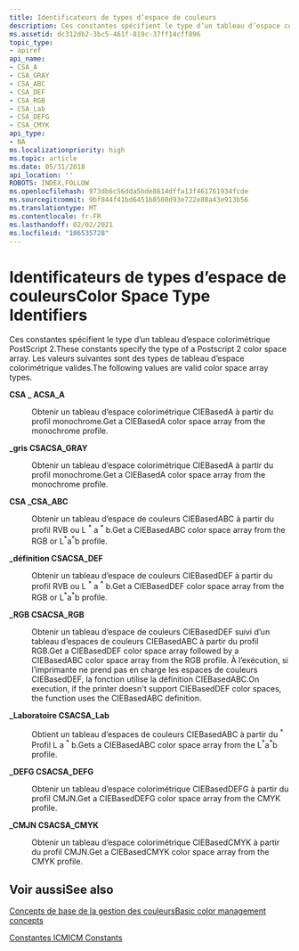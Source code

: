 ```yaml
---
title: Identificateurs de types d’espace de couleurs
description: Ces constantes spécifient le type d’un tableau d’espace colorimétrique PostScript 2. Les valeurs suivantes sont des types de tableau d’espace colorimétrique valides.
ms.assetid: dc312db2-3bc5-461f-819c-37ff14cff896
topic_type:
- apiref
api_name:
- CSA_A
- CSA_GRAY
- CSA_ABC
- CSA_DEF
- CSA_RGB
- CSA_Lab
- CSA_DEFG
- CSA_CMYK
api_type:
- NA
ms.localizationpriority: high
ms.topic: article
ms.date: 05/31/2018
api_location: ''
ROBOTS: INDEX,FOLLOW
ms.openlocfilehash: 973db6c56dda5bde8614dffa13f461761934fcde
ms.sourcegitcommit: 9bf844f41bd6451b8508d93e722e88a43e913b56
ms.translationtype: MT
ms.contentlocale: fr-FR
ms.lasthandoff: 02/02/2021
ms.locfileid: "106535728"
---
```

# <a name="color-space-type-identifiers"></a><span data-ttu-id="bf94f-104">Identificateurs de types d’espace de couleurs</span><span class="sxs-lookup"><span data-stu-id="bf94f-104">Color Space Type Identifiers</span></span>

<span data-ttu-id="bf94f-105">Ces constantes spécifient le type d’un tableau d’espace colorimétrique PostScript 2.</span><span class="sxs-lookup"><span data-stu-id="bf94f-105">These constants specify the type of a Postscript 2 color space array.</span></span> <span data-ttu-id="bf94f-106">Les valeurs suivantes sont des types de tableau d’espace colorimétrique valides.</span><span class="sxs-lookup"><span data-stu-id="bf94f-106">The following values are valid color space array types.</span></span>

<dl> <dt>

<span data-ttu-id="bf94f-107"><span id="CSA_A"></span><span id="csa_a"></span>**CSA \_ A**</span><span class="sxs-lookup"><span data-stu-id="bf94f-107"><span id="CSA_A"></span><span id="csa_a"></span>**CSA\_A**</span></span>
</dt> <dd> <dl> <dt>



<span data-ttu-id="bf94f-108">Obtenir un tableau d’espace colorimétrique CIEBasedA à partir du profil monochrome.</span><span class="sxs-lookup"><span data-stu-id="bf94f-108">Get a CIEBasedA color space array from the monochrome profile.</span></span>


</dt> </dl> </dd> <dt>

<span data-ttu-id="bf94f-109"><span id="CSA_GRAY"></span><span id="csa_gray"></span>**\_gris CSA**</span><span class="sxs-lookup"><span data-stu-id="bf94f-109"><span id="CSA_GRAY"></span><span id="csa_gray"></span>**CSA\_GRAY**</span></span>
</dt> <dd> <dl> <dt>



<span data-ttu-id="bf94f-110">Obtenir un tableau d’espace colorimétrique CIEBasedA à partir du profil monochrome.</span><span class="sxs-lookup"><span data-stu-id="bf94f-110">Get a CIEBasedA color space array from the monochrome profile.</span></span>


</dt> </dl> </dd> <dt>

<span data-ttu-id="bf94f-111"><span id="CSA_ABC"></span><span id="csa_abc"></span>**CSA \_**</span><span class="sxs-lookup"><span data-stu-id="bf94f-111"><span id="CSA_ABC"></span><span id="csa_abc"></span>**CSA\_ABC**</span></span>
</dt> <dd> <dl> <dt>



<span data-ttu-id="bf94f-112">Obtenir un tableau d’espace de couleurs CIEBasedABC à partir du profil RVB ou L <sup>\*</sup> a <sup>\*</sup> b.</span><span class="sxs-lookup"><span data-stu-id="bf94f-112">Get a CIEBasedABC color space array from the RGB or L<sup>\*</sup>a<sup>\*</sup>b profile.</span></span>


</dt> </dl> </dd> <dt>

<span data-ttu-id="bf94f-113"><span id="CSA_DEF"></span><span id="csa_def"></span>**\_définition CSA**</span><span class="sxs-lookup"><span data-stu-id="bf94f-113"><span id="CSA_DEF"></span><span id="csa_def"></span>**CSA\_DEF**</span></span>
</dt> <dd> <dl> <dt>



<span data-ttu-id="bf94f-114">Obtenir un tableau d’espace de couleurs CIEBasedDEF à partir du profil RVB ou L <sup>\*</sup> a <sup>\*</sup> b.</span><span class="sxs-lookup"><span data-stu-id="bf94f-114">Get a CIEBasedDEF color space array from the RGB or L<sup>\*</sup>a<sup>\*</sup>b profile.</span></span>


</dt> </dl> </dd> <dt>

<span data-ttu-id="bf94f-115"><span id="CSA_RGB"></span><span id="csa_rgb"></span>**\_RGB CSA**</span><span class="sxs-lookup"><span data-stu-id="bf94f-115"><span id="CSA_RGB"></span><span id="csa_rgb"></span>**CSA\_RGB**</span></span>
</dt> <dd> <dl> <dt>



<span data-ttu-id="bf94f-116">Obtenir un tableau d’espace de couleurs CIEBasedDEF suivi d’un tableau d’espaces de couleurs CIEBasedABC à partir du profil RGB.</span><span class="sxs-lookup"><span data-stu-id="bf94f-116">Get a CIEBasedDEF color space array followed by a CIEBasedABC color space array from the RGB profile.</span></span> <span data-ttu-id="bf94f-117">À l’exécution, si l’imprimante ne prend pas en charge les espaces de couleurs CIEBasedDEF, la fonction utilise la définition CIEBasedABC.</span><span class="sxs-lookup"><span data-stu-id="bf94f-117">On execution, if the printer doesn't support CIEBasedDEF color spaces, the function uses the CIEBasedABC definition.</span></span>


</dt> </dl> </dd> <dt>

<span data-ttu-id="bf94f-118"><span id="CSA_Lab"></span><span id="csa_lab"></span><span id="CSA_LAB"></span>**\_Laboratoire CSA**</span><span class="sxs-lookup"><span data-stu-id="bf94f-118"><span id="CSA_Lab"></span><span id="csa_lab"></span><span id="CSA_LAB"></span>**CSA\_Lab**</span></span>
</dt> <dd> <dl> <dt>



<span data-ttu-id="bf94f-119">Obtient un tableau d’espaces de couleurs CIEBasedABC à partir du <sup>\*</sup> Profil L a <sup>\*</sup> b.</span><span class="sxs-lookup"><span data-stu-id="bf94f-119">Gets a CIEBasedABC color space array from the L<sup>\*</sup>a<sup>\*</sup>b profile.</span></span>


</dt> </dl> </dd> <dt>

<span data-ttu-id="bf94f-120"><span id="CSA_DEFG"></span><span id="csa_defg"></span>**\_DEFG CSA**</span><span class="sxs-lookup"><span data-stu-id="bf94f-120"><span id="CSA_DEFG"></span><span id="csa_defg"></span>**CSA\_DEFG**</span></span>
</dt> <dd> <dl> <dt>



<span data-ttu-id="bf94f-121">Obtenir un tableau d’espace colorimétrique CIEBasedDEFG à partir du profil CMJN.</span><span class="sxs-lookup"><span data-stu-id="bf94f-121">Get a CIEBasedDEFG color space array from the CMYK profile.</span></span>


</dt> </dl> </dd> <dt>

<span data-ttu-id="bf94f-122"><span id="CSA_CMYK"></span><span id="csa_cmyk"></span>**\_CMJN CSA**</span><span class="sxs-lookup"><span data-stu-id="bf94f-122"><span id="CSA_CMYK"></span><span id="csa_cmyk"></span>**CSA\_CMYK**</span></span>
</dt> <dd> <dl> <dt>



<span data-ttu-id="bf94f-123">Obtenir un tableau d’espace colorimétrique CIEBasedCMYK à partir du profil CMJN.</span><span class="sxs-lookup"><span data-stu-id="bf94f-123">Get a CIEBasedCMYK color space array from the CMYK profile.</span></span>


</dt> </dl> </dd> </dl>

## <a name="see-also"></a><span data-ttu-id="bf94f-124">Voir aussi</span><span class="sxs-lookup"><span data-stu-id="bf94f-124">See also</span></span>

<dl> <dt>

[<span data-ttu-id="bf94f-125">Concepts de base de la gestion des couleurs</span><span class="sxs-lookup"><span data-stu-id="bf94f-125">Basic color management concepts</span></span>](basic-color-management-concepts.md)
</dt> <dt>

[<span data-ttu-id="bf94f-126">Constantes ICM</span><span class="sxs-lookup"><span data-stu-id="bf94f-126">ICM Constants</span></span>](wcs-constants.md)
</dt> </dl>

 

 




